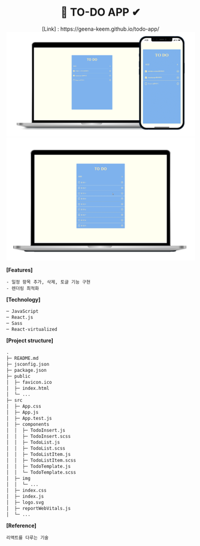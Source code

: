<div align="center"><h1>📃 TO-DO APP ✔</h1></div>

<div align="center">[Link] : https://geena-keem.github.io/todo-app/</div> 
<img src="./src/img/todo.png">

<img src="./src/img/todo.gif">

**[Features]**

```
- 일정 항목 추가, 삭제, 토글 기능 구현
- 렌더링 최적화
```

**[Technology]**

```
─ JavaScript
─ React.js
─ Sass
─ React-virtualized
```

**[Project structure]**

```
.
├─ README.md
├─ jsconfig.json
├─ package.json
├─ public
│  ├─ favicon.ico
│  ├─ index.html
│  └─ ...
├─ src
│  ├─ App.css
│  ├─ App.js
│  ├─ App.test.js
│  ├─ components
│  │  ├─ TodoInsert.js
│  │  ├─ TodoInsert.scss
│  │  ├─ TodoList.js
│  │  ├─ TodoList.scss
│  │  ├─ TodoListItem.js
│  │  ├─ TodoListItem.scss
│  │  ├─ TodoTemplate.js
│  │  └─ TodoTemplate.scss
│  ├─ img
│  │  └─ ...
│  ├─ index.css
│  ├─ index.js
│  ├─ logo.svg
│  ├─ reportWebVitals.js
│  └─ ...
```

**[Reference]**

```
리액트를 다루는 기술
```
